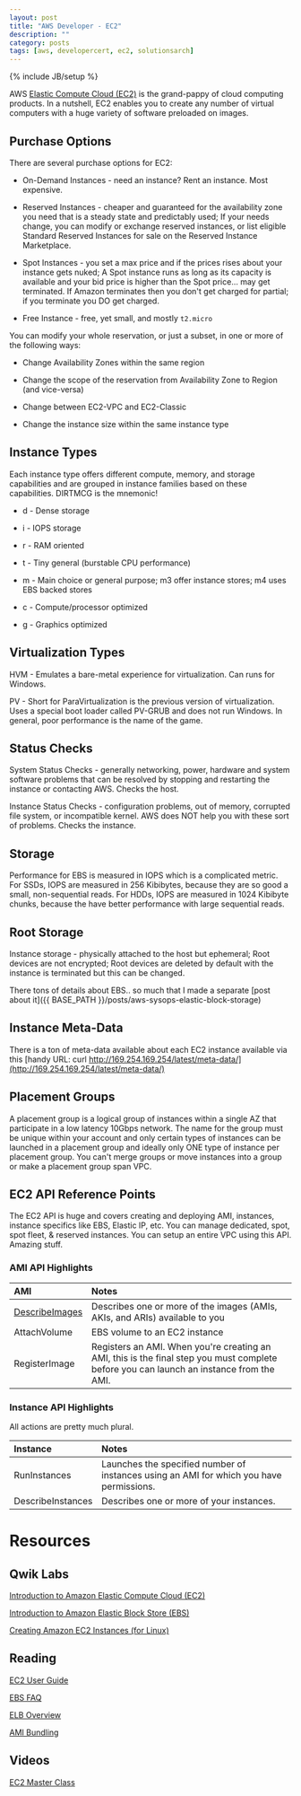 ```yaml
---
layout: post
title: "AWS Developer - EC2"
description: ""
category: posts 
tags: [aws, developercert, ec2, solutionsarch]
---
```

{% include JB/setup %}

AWS [Elastic Compute Cloud (EC2)](http://aws.amazon.com/documentation/ec2/) is the grand-pappy of cloud computing products. In a nutshell, EC2 enables you to create any number of virtual computers with a huge variety of software preloaded on images. 

## Purchase Options
There are several purchase options for EC2: 

* On-Demand Instances - need an instance? Rent an instance. Most expensive.

* Reserved Instances - cheaper and guaranteed for the availability zone you need that is a steady state and predictably used; If your needs change, you can modify or exchange reserved instances, or list eligible Standard Reserved Instances for sale on the Reserved Instance Marketplace.

* Spot Instances - you set a max price and if the prices rises about your instance gets nuked; A Spot instance runs as long as its capacity is available and your bid price is higher than the Spot price... may get terminated. If Amazon terminates then you don't get charged for partial; if you terminate you DO get charged.

* Free Instance - free, yet small, and mostly `t2.micro`

You can modify your whole reservation, or just a subset, in one or more of the following ways:

* Change Availability Zones within the same region

* Change the scope of the reservation from Availability Zone to Region (and vice-versa)

* Change between EC2-VPC and EC2-Classic

* Change the instance size within the same instance type

## Instance Types
Each instance type offers different compute, memory, and storage capabilities and are grouped in instance families based on these capabilities. DIRTMCG is the mnemonic!

* d - Dense storage

* i - IOPS storage

* r - RAM oriented

* t - Tiny general (burstable CPU performance)

* m - Main choice or general purpose; m3 offer instance stores; m4 uses EBS backed stores

* c - Compute/processor optimized

* g - Graphics optimized

## Virtualization Types

HVM - Emulates a bare-metal experience for virtualization. Can runs for Windows. 

PV - Short for ParaVirtualization is the previous version of virtualization. Uses a special boot loader called PV-GRUB and does not run Windows. In general, poor performance is the name of the game.

## Status Checks

System Status Checks - generally networking, power, hardware and system software problems that can be resolved by stopping and restarting the instance or contacting AWS. Checks the host.

Instance Status Checks - configuration problems, out of memory, corrupted file system, or incompatible kernel. AWS does NOT help you with these sort of problems. Checks the instance.

## Storage

Performance for EBS is measured in IOPS which is a complicated metric. For SSDs,  IOPS are measured in 256 Kibibytes, because they are so good a small, non-sequential reads. For HDDs, IOPS are measured in 1024 Kibibyte chunks, because the have better performance with large sequential reads. 

## Root Storage
Instance storage - physically attached to the host but ephemeral; Root devices are not encrypted; Root devices are deleted by default with the instance is terminated but this can be changed.

There tons of details about EBS.. so much that I made a separate [post about it]({{ BASE_PATH }}/posts/aws-sysops-elastic-block-storage)

## Instance Meta-Data
There is a ton of meta-data available about each EC2 instance available via this [handy URL: curl http://169.254.169.254/latest/meta-data/](http://169.254.169.254/latest/meta-data/)

## Placement Groups
A placement group is a logical group of instances within a single AZ that participate in a low latency 10Gbps network. The name for the group must be unique within your account and only certain types of instances can be launched in a placement group and ideally only ONE type of instance per placement group. You can't merge groups or move instances into a group or make a placement group span VPC.

## EC2 API Reference Points
The EC2 API is huge and covers creating and deploying AMI, instances, instance specifics like EBS, Elastic IP, etc. You can manage dedicated, spot, spot fleet, &amp; reserved instances. You can setup an entire VPC using this API. Amazing stuff.

### AMI API Highlights

| **AMI**  | **Notes**  |
|:-----------------------------------------|:--------------------------------------------------------|
| [DescribeImages](http://docs.aws.amazon.com/AWSEC2/latest/APIReference/API_DescribeImages.html) | Describes one or more of the images (AMIs, AKIs, and ARIs) available to you|
| AttachVolume | EBS volume to an EC2 instance |
| RegisterImage | Registers an AMI. When you're creating an AMI, this is the final step you must complete before you can launch an instance from the AMI.|

### Instance API Highlights
All actions are pretty much plural. 

| **Instance**  | **Notes**  |
|:-----------------------------------------|:--------------------------------------------------------|
|RunInstances|Launches the specified number of instances using an AMI for which you have permissions.|
|DescribeInstances| Describes one or more of your instances.|

# Resources

## Qwik Labs
[Introduction to Amazon Elastic Compute Cloud (EC2)](https://qwiklabs.com/focuses/2921)

[Introduction to Amazon Elastic Block Store (EBS)](https://qwiklabs.com/focuses/2920)

[Creating Amazon EC2 Instances (for Linux)](https://qwiklabs.com/focuses/2548)

## Reading
[EC2 User Guide](http://docs.aws.amazon.com/AWSEC2/latest/UserGuide/concepts.html)

[EBS FAQ](https://aws.amazon.com/ebs/faqs/)

[ELB Overview](https://aws.amazon.com/elasticloadbalancing/)

[AMI Bundling](https://aws.amazon.com/articles/Amazon-EC2/9001172542712674)

## Videos
[EC2 Master Class](https://www.youtube.com/watch?v=jLVPqoV4YjU)

